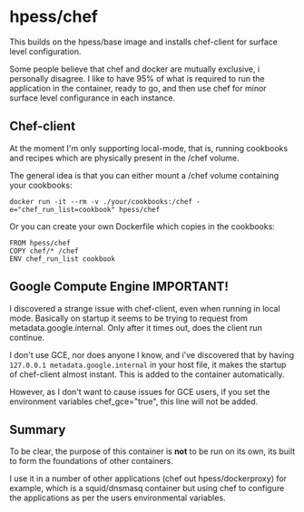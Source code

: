 # hpess/chef
This builds on the hpess/base image and installs chef-client for surface level configuration.

Some people believe that chef and docker are mutually exclusive, i personally disagree.  I like to have 95% of what is required to run the application in the container, ready to go, and then use chef for minor surface level configurance in each instance.

## Chef-client
At the moment I'm only supporting local-mode, that is, running cookbooks and recipes which are physically present in the /chef volume.

The general idea is that you can either mount a /chef volume containing your cookbooks:
```
docker run -it --rm -v ./your/cookbooks:/chef -e="chef_run_list=cookbook" hpess/chef
```
Or you can create your own Dockerfile which copies in the cookbooks:
```
FROM hpess/chef
COPY chef/* /chef
ENV chef_run_list cookbook
```

## Google Compute Engine IMPORTANT!
I discovered a strange issue with chef-client, even when running in local mode.  Basically on startup it seems to be trying to request from metadata.google.internal.  Only after it times out, does the client run continue.

I don't use GCE, nor does anyone I know, and i've discovered that by having `127.0.0.1 metadata.google.internal` in your host file, it makes the startup of chef-client almost instant.  This is added to the container automatically.

However, as I don't want to cause issues for GCE users, if you set the environment variables chef_gce="true", this line will not be added.

## Summary
To be clear, the purpose of this container is **not** to be run on its own, its built to form the foundations of other containers.

I use it in a number of other applications (chef out hpess/dockerproxy) for example, which is a squid/dnsmasq container but using chef to configure the applications as per the users environmental variables.
